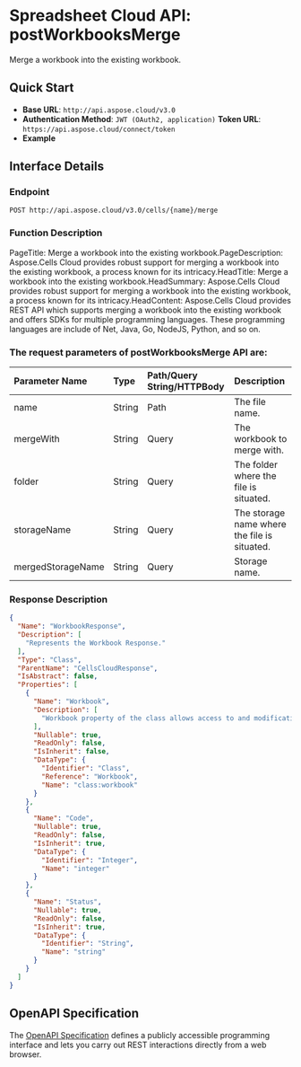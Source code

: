 # **Spreadsheet Cloud API: postWorkbooksMerge**

Merge a workbook into the existing workbook. 


## **Quick Start**

- **Base URL**: `http://api.aspose.cloud/v3.0`
- **Authentication Method**: `JWT (OAuth2, application)`  **Token URL**: `https://api.aspose.cloud/connect/token`
- **Example** 

## **Interface Details**

### **Endpoint** 

```
POST http://api.aspose.cloud/v3.0/cells/{name}/merge
```
### **Function Description**
PageTitle: Merge a workbook into the existing workbook.PageDescription: Aspose.Cells Cloud provides robust support for merging a workbook into the existing workbook, a process known for its intricacy.HeadTitle:  Merge a workbook into the existing workbook.HeadSummary: Aspose.Cells Cloud provides robust support for merging a workbook into the existing workbook, a process known for its intricacy.HeadContent: Aspose.Cells Cloud provides REST API which supports merging a workbook into the existing workbook and offers SDKs for multiple programming languages. These programming languages are include of Net, Java, Go, NodeJS, Python, and so on.

### The request parameters of **postWorkbooksMerge** API are: 

| Parameter Name | Type | Path/Query String/HTTPBody | Description | 
| :- | :- | :- |:- | 
|name|String|Path|The file name.|
|mergeWith|String|Query|The workbook to merge with.|
|folder|String|Query|The folder where the file is situated.|
|storageName|String|Query|The storage name where the file is situated.|
|mergedStorageName|String|Query|Storage name.|

### **Response Description**
```json
{
  "Name": "WorkbookResponse",
  "Description": [
    "Represents the Workbook Response."
  ],
  "Type": "Class",
  "ParentName": "CellsCloudResponse",
  "IsAbstract": false,
  "Properties": [
    {
      "Name": "Workbook",
      "Description": [
        "Workbook property of the class allows access to and modification of a Workbook object."
      ],
      "Nullable": true,
      "ReadOnly": false,
      "IsInherit": false,
      "DataType": {
        "Identifier": "Class",
        "Reference": "Workbook",
        "Name": "class:workbook"
      }
    },
    {
      "Name": "Code",
      "Nullable": true,
      "ReadOnly": false,
      "IsInherit": true,
      "DataType": {
        "Identifier": "Integer",
        "Name": "integer"
      }
    },
    {
      "Name": "Status",
      "Nullable": true,
      "ReadOnly": false,
      "IsInherit": true,
      "DataType": {
        "Identifier": "String",
        "Name": "string"
      }
    }
  ]
}
```


## OpenAPI Specification

The [OpenAPI Specification](https://reference.aspose.cloud/cells/#/WorkbookController/PostWorkbooksMerge) defines a publicly accessible programming interface and lets you carry out REST interactions directly from a web browser.


